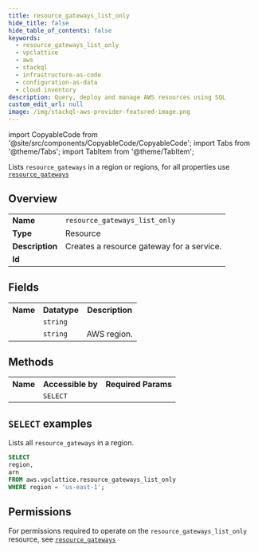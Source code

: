 ```yaml
---
title: resource_gateways_list_only
hide_title: false
hide_table_of_contents: false
keywords:
  - resource_gateways_list_only
  - vpclattice
  - aws
  - stackql
  - infrastructure-as-code
  - configuration-as-data
  - cloud inventory
description: Query, deploy and manage AWS resources using SQL
custom_edit_url: null
image: /img/stackql-aws-provider-featured-image.png
---
```


import CopyableCode from '@site/src/components/CopyableCode/CopyableCode';
import Tabs from '@theme/Tabs';
import TabItem from '@theme/TabItem';

Lists <code>resource_gateways</code> in a region or regions, for all properties use <a href="/services/serviceName/resource_gateways/"><code>resource_gateways</code></a>

## Overview
<table>
<tbody>
<tr><td><b>Name</b></td><td><code>resource_gateways_list_only</code></td></tr>
<tr><td><b>Type</b></td><td>Resource</td></tr>
<tr><td><b>Description</b></td><td>Creates a resource gateway for a service.</td></tr>
<tr><td><b>Id</b></td><td><CopyableCode code="aws.vpclattice.resource_gateways_list_only" /></td></tr>
</tbody>
</table>

## Fields
<table>
<tbody>
<tr><th>Name</th><th>Datatype</th><th>Description</th></tr><tr><td><CopyableCode code="arn" /></td><td><code>string</code></td><td></td></tr>
<tr><td><CopyableCode code="region" /></td><td><code>string</code></td><td>AWS region.</td></tr>
</tbody>
</table>

## Methods

<table>
<tbody>
  <tr>
    <th>Name</th>
    <th>Accessible by</th>
    <th>Required Params</th>
  </tr>
  <tr>
    <td><CopyableCode code="list_resources" /></td>
    <td><code>SELECT</code></td>
    <td><CopyableCode code="region" /></td>
  </tr>
</tbody>
</table>

## `SELECT` examples
Lists all <code>resource_gateways</code> in a region.
```sql
SELECT
region,
arn
FROM aws.vpclattice.resource_gateways_list_only
WHERE region = 'us-east-1';
```


## Permissions

For permissions required to operate on the <code>resource_gateways_list_only</code> resource, see <a href="/services/vpclattice/resource_gateways/#permissions"><code>resource_gateways</code></a>

